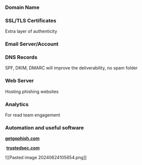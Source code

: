 
### Domain Name

### SSL/TLS Certificates
Extra layer of authenticity

### Email Server/Account

### DNS Records
SPF, DKIM, DMARC will improve the deliverability, no spam folder

### Web Server
Hosting phishing websites

### Analytics
For read team engagement

### Automation and useful software
**[getgophish.com](https://getgophish.com/)**

 **[trustedsec.com](https://www.trustedsec.com/tools/the-social-engineer-toolkit-set/)**
 



![[Pasted image 20240624105654.png]]